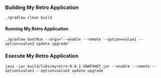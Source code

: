 
### Building My Retro Application
```shell
./gradlew clean build
```

#### Running My Retro Application
```shell
./gradlew bootRun --args="--enable --remote --option=value1 --option=value2 update upgrade" 
```


### Execute My Retro Application
```shell
java -jar build/libs/myretro-0.0.1-SNAPSHOT.jar --enable --remote --option=value1 --option=value2 update upgrade
```